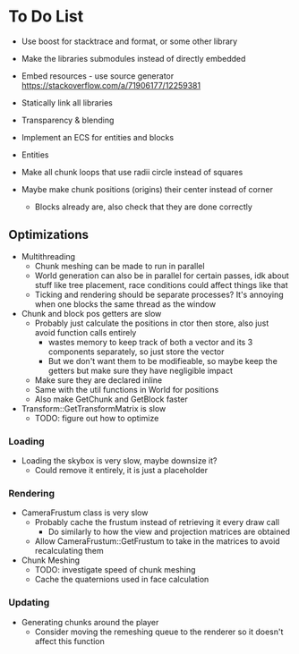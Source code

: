 # To Do List

- Use boost for stacktrace and format, or some other library

- Make the libraries submodules instead of directly embedded
- Embed resources - use source generator https://stackoverflow.com/a/71906177/12259381
- Statically link all libraries
- Transparency & blending
- Implement an ECS for entities and blocks
- Entities
- Make all chunk loops that use radii circle instead of squares
- Maybe make chunk positions (origins) their center instead of corner
    - Blocks already are, also check that they are done correctly

## Optimizations

- Multithreading
    - Chunk meshing can be made to run in parallel
    - World generation can also be in parallel for certain passes, idk about stuff like tree placement, race conditions could affect things like that
    - Ticking and rendering should be separate processes? It's annoying when one blocks the same thread as the window
- Chunk and block pos getters are slow
    - Probably just calculate the positions in ctor then store, also just avoid function calls entirely
        - wastes memory to keep track of both a vector and its 3 components separately, so just store the vector
        - But we don't want them to be modifieable, so maybe keep the getters but make sure they have negligible impact
    - Make sure they are declared inline
    - Same with the util functions in World for positions
    - Also make GetChunk and GetBlock faster
- Transform::GetTransformMatrix is slow
    - TODO: figure out how to optimize

### Loading

- Loading the skybox is very slow, maybe downsize it?
    - Could remove it entirely, it is just a placeholder

### Rendering

- CameraFrustum class is very slow
    - Probably cache the frustum instead of retrieving it every draw call
        - Do similarly to how the view and projection matrices are obtained
    - Allow CameraFrustum::GetFrustum to take in the matrices to avoid recalculating them
- Chunk Meshing
    - TODO: investigate speed of chunk meshing
    - Cache the quaternions used in face calculation

### Updating

- Generating chunks around the player
    - Consider moving the remeshing queue to the renderer so it doesn't affect this function
